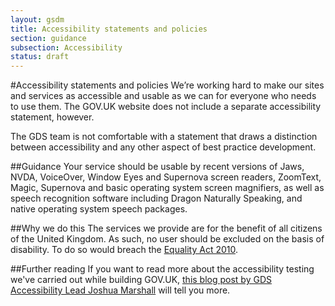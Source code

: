 ```yaml
---
layout: gsdm
title: Accessibility statements and policies
section: guidance
subsection: Accessibility
status: draft
---
```

    
#Accessibility statements and policies
We’re working hard to make our sites and services as accessible and usable as we can for everyone who needs to use them. The GOV.UK website does not include a separate accessibility statement, however.

The GDS team is not comfortable with a statement that draws a distinction between accessibility and any other aspect of best practice development.

##Guidance
Your service should be usable by recent versions of Jaws, NVDA, VoiceOver, Window Eyes and Supernova screen readers, ZoomText, Magic, Supernova and basic operating system screen magnifiers, as well as speech recognition software including Dragon Naturally Speaking, and native operating system speech packages.

##Why we do this
The services we provide are for the benefit of all citizens of the United Kingdom. As such, no user should be excluded on the basis of disability. To do so would breach the [Equality Act 2010](http://www.legislation.gov.uk/ukpga/2010/15/contents).

##Further reading
If you want to read more about the accessibility testing we've carried out while building GOV.UK, [this blog post by GDS Accessibility Lead Joshua Marshall](http://digital.cabinetoffice.gov.uk/2012/01/20/user-testing-accessibility/) will tell you more.